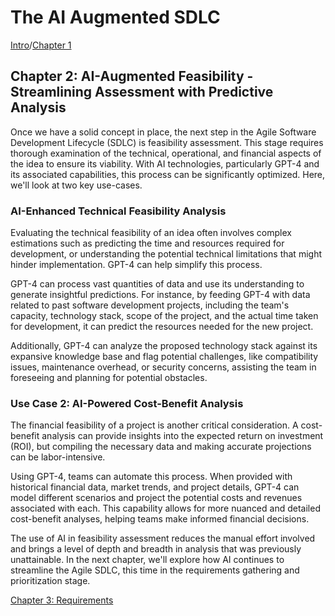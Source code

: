 # The AI Augmented SDLC

[Intro](index.md)/[Chapter 1](Chapter1.md)
## Chapter 2: AI-Augmented Feasibility - Streamlining Assessment with Predictive Analysis

Once we have a solid concept in place, the next step in the Agile Software Development Lifecycle (SDLC) is feasibility assessment. This stage requires thorough examination of the technical, operational, and financial aspects of the idea to ensure its viability. With AI technologies, particularly GPT-4 and its associated capabilities, this process can be significantly optimized. Here, we'll look at two key use-cases.

### AI-Enhanced Technical Feasibility Analysis

Evaluating the technical feasibility of an idea often involves complex estimations such as predicting the time and resources required for development, or understanding the potential technical limitations that might hinder implementation. GPT-4 can help simplify this process.

GPT-4 can process vast quantities of data and use its understanding to generate insightful predictions. For instance, by feeding GPT-4 with data related to past software development projects, including the team's capacity, technology stack, scope of the project, and the actual time taken for development, it can predict the resources needed for the new project.

Additionally, GPT-4 can analyze the proposed technology stack against its expansive knowledge base and flag potential challenges, like compatibility issues, maintenance overhead, or security concerns, assisting the team in foreseeing and planning for potential obstacles.

### Use Case 2: AI-Powered Cost-Benefit Analysis

The financial feasibility of a project is another critical consideration. A cost-benefit analysis can provide insights into the expected return on investment (ROI), but compiling the necessary data and making accurate projections can be labor-intensive. 

Using GPT-4, teams can automate this process. When provided with historical financial data, market trends, and project details, GPT-4 can model different scenarios and project the potential costs and revenues associated with each. This capability allows for more nuanced and detailed cost-benefit analyses, helping teams make informed financial decisions.

The use of AI in feasibility assessment reduces the manual effort involved and brings a level of depth and breadth in analysis that was previously unattainable. In the next chapter, we'll explore how AI continues to streamline the Agile SDLC, this time in the requirements gathering and prioritization stage.

[Chapter 3: Requirements](Chapter3.md)
